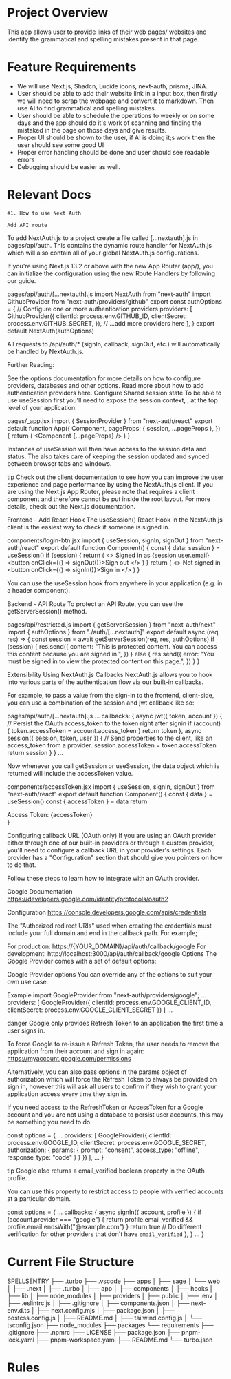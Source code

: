 # Project Overview
This app allows user to provide links of their web pages/ websites and identify the grammatical and spelling mistakes present in that page.


# Feature Requirements

- We will use Next.js, Shadcn, Lucide icons, next-auth, prisma, JINA.
- User should be able to add their website link in a input box, then firstly we will need to scrap the webpage and convert it to markdown. Then use AI to find grammatical and spelling mistakes.
- User should be able to schedule the operations to weekly or on some days and the app should do it's work of scanning and finding the mistaked in the page on those days and give results.
- Proper UI should be shown to the user, if AI is doing it;s work then the user should see some good UI
- Proper error handling should be done and user should see readable errors
- Debugging should be easier as well.


# Relevant Docs
    #1. How to use Next Auth

    Add API route
To add NextAuth.js to a project create a file called [...nextauth].js in pages/api/auth. This contains the dynamic route handler for NextAuth.js which will also contain all of your global NextAuth.js configurations.

If you're using Next.js 13.2 or above with the new App Router (app/), you can initialize the configuration using the new Route Handlers by following our guide.

pages/api/auth/[...nextauth].js
import NextAuth from "next-auth"
import GithubProvider from "next-auth/providers/github"
export const authOptions = {
  // Configure one or more authentication providers
  providers: [
    GithubProvider({
      clientId: process.env.GITHUB_ID,
      clientSecret: process.env.GITHUB_SECRET,
    }),
    // ...add more providers here
  ],
}
export default NextAuth(authOptions)

All requests to /api/auth/* (signIn, callback, signOut, etc.) will automatically be handled by NextAuth.js.

Further Reading:

See the options documentation for more details on how to configure providers, databases and other options.
Read more about how to add authentication providers here.
Configure Shared session state
To be able to use useSession first you'll need to expose the session context, <SessionProvider />, at the top level of your application:

pages/_app.jsx
import { SessionProvider } from "next-auth/react"
export default function App({
  Component,
  pageProps: { session, ...pageProps },
}) {
  return (
    <SessionProvider session={session}>
      <Component {...pageProps} />
    </SessionProvider>
  )
}

Instances of useSession will then have access to the session data and status. The <SessionProvider /> also takes care of keeping the session updated and synced between browser tabs and windows.

tip
Check out the client documentation to see how you can improve the user experience and page performance by using the NextAuth.js client. If you are using the Next.js App Router, please note that <SessionProvider /> requires a client component and therefore cannot be put inside the root layout. For more details, check out the Next.js documentation.

Frontend - Add React Hook
The useSession() React Hook in the NextAuth.js client is the easiest way to check if someone is signed in.

components/login-btn.jsx
import { useSession, signIn, signOut } from "next-auth/react"
export default function Component() {
  const { data: session } = useSession()
  if (session) {
    return (
      <>
        Signed in as {session.user.email} <br />
        <button onClick={() => signOut()}>Sign out</button>
      </>
    )
  }
  return (
    <>
      Not signed in <br />
      <button onClick={() => signIn()}>Sign in</button>
    </>
  )
}

You can use the useSession hook from anywhere in your application (e.g. in a header component).

Backend - API Route
To protect an API Route, you can use the getServerSession() method.

pages/api/restricted.js
import { getServerSession } from "next-auth/next"
import { authOptions } from "./auth/[...nextauth]"
export default async (req, res) => {
  const session = await getServerSession(req, res, authOptions)
  if (session) {
    res.send({
      content:
        "This is protected content. You can access this content because you are signed in.",
    })
  } else {
    res.send({
      error: "You must be signed in to view the protected content on this page.",
    })
  }
}

Extensibility
Using NextAuth.js Callbacks
NextAuth.js allows you to hook into various parts of the authentication flow via our built-in callbacks.

For example, to pass a value from the sign-in to the frontend, client-side, you can use a combination of the session and jwt callback like so:

pages/api/auth/[...nextauth].js
...
callbacks: {
  async jwt({ token, account }) {
    // Persist the OAuth access_token to the token right after signin
    if (account) {
      token.accessToken = account.access_token
    }
    return token
  },
  async session({ session, token, user }) {
    // Send properties to the client, like an access_token from a provider.
    session.accessToken = token.accessToken
    return session
  }
}
...

Now whenever you call getSession or useSession, the data object which is returned will include the accessToken value.

components/accessToken.jsx
import { useSession, signIn, signOut } from "next-auth/react"
export default function Component() {
  const { data } = useSession()
  const { accessToken } = data
  return <div>Access Token: {accessToken}</div>
}

Configuring callback URL (OAuth only)
If you are using an OAuth provider either through one of our built-in providers or through a custom provider, you'll need to configure a callback URL in your provider's settings. Each provider has a "Configuration" section that should give you pointers on how to do that.

Follow these steps to learn how to integrate with an OAuth provider.

Google
Documentation
https://developers.google.com/identity/protocols/oauth2

Configuration
https://console.developers.google.com/apis/credentials

The "Authorized redirect URIs" used when creating the credentials must include your full domain and end in the callback path. For example;

For production: https://{YOUR_DOMAIN}/api/auth/callback/google
For development: http://localhost:3000/api/auth/callback/google
Options
The Google Provider comes with a set of default options:

Google Provider options
You can override any of the options to suit your own use case.

Example
import GoogleProvider from "next-auth/providers/google";
...
providers: [
  GoogleProvider({
    clientId: process.env.GOOGLE_CLIENT_ID,
    clientSecret: process.env.GOOGLE_CLIENT_SECRET
  })
]
...

danger
Google only provides Refresh Token to an application the first time a user signs in.

To force Google to re-issue a Refresh Token, the user needs to remove the application from their account and sign in again: https://myaccount.google.com/permissions

Alternatively, you can also pass options in the params object of authorization which will force the Refresh Token to always be provided on sign in, however this will ask all users to confirm if they wish to grant your application access every time they sign in.

If you need access to the RefreshToken or AccessToken for a Google account and you are not using a database to persist user accounts, this may be something you need to do.

const options = {
  ...
  providers: [
    GoogleProvider({
      clientId: process.env.GOOGLE_ID,
      clientSecret: process.env.GOOGLE_SECRET,
      authorization: {
        params: {
          prompt: "consent",
          access_type: "offline",
          response_type: "code"
        }
      }
    })
  ],
  ...
}

tip
Google also returns a email_verified boolean property in the OAuth profile.

You can use this property to restrict access to people with verified accounts at a particular domain.

const options = {
  ...
  callbacks: {
    async signIn({ account, profile }) {
      if (account.provider === "google") {
        return profile.email_verified && profile.email.endsWith("@example.com")
      }
      return true // Do different verification for other providers that don't have `email_verified`
    },
  }
  ...
}



# Current File Structure
SPELLSENTRY
├── .turbo
├── .vscode
├── apps
│   ├── sage
│   └── web
│       ├── .next
│       ├── .turbo
│       ├── app
│       ├── components
│       ├── hooks
│       ├── lib
│       ├── node_modules
│       ├── providers
│       ├── public
│       ├── .env
│       ├── .eslintrc.js
│       ├── .gitignore
│       ├── components.json
│       ├── next-env.d.ts
│       ├── next.config.mjs
│       ├── package.json
│       ├── postcss.config.js
│       ├── README.md
│       ├── tailwind.config.js
│       └── tsconfig.json
├── node_modules
├── packages
└── requirements
├── .gitignore
├── .npmrc
├── LICENSE
├── package.json
├── pnpm-lock.yaml
├── pnpm-workspace.yaml
├── README.md
└── turbo.json


# Rules

